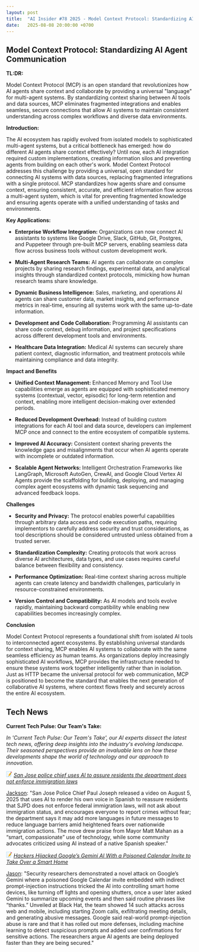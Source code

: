```yaml
---
layout: post
title:  "AI Insider #78 2025 - Model Context Protocol: Standardizing AI Agent Communication"
date:   2025-08-08 20:00:00 +0700
---
```


## Model Context Protocol: Standardizing AI Agent Communication

**TL:DR:**

Model Context Protocol (MCP) is an open standard that revolutionizes how AI agents share context and collaborate by providing a universal "language" for multi-agent systems. By standardizing context sharing between AI tools and data sources, MCP eliminates fragmented integrations and enables seamless, secure connections that allow AI systems to maintain consistent understanding across complex workflows and diverse data environments.

__Introduction:__

The AI ecosystem has rapidly evolved from isolated models to sophisticated multi-agent systems, but a critical bottleneck has emerged: how do different AI agents share context effectively? Until now, each AI integration required custom implementations, creating information silos and preventing agents from building on each other's work. Model Context Protocol addresses this challenge by providing a universal, open standard for connecting AI systems with data sources, replacing fragmented integrations with a single protocol. MCP standardizes how agents share and consume context, ensuring consistent, accurate, and efficient information flow across a multi-agent system, which is vital for preventing fragmented knowledge and ensuring agents operate with a unified understanding of tasks and environments.

__Key Applications:__

* **Enterprise Workflow Integration:** Organizations can now connect AI assistants to systems like Google Drive, Slack, GitHub, Git, Postgres, and Puppeteer through pre-built MCP servers, enabling seamless data flow across business tools without custom development work.

* **Multi-Agent Research Teams:** AI agents can collaborate on complex projects by sharing research findings, experimental data, and analytical insights through standardized context protocols, mimicking how human research teams share knowledge.

* **Dynamic Business Intelligence:** Sales, marketing, and operations AI agents can share customer data, market insights, and performance metrics in real-time, ensuring all systems work with the same up-to-date information.

* **Development and Code Collaboration:** Programming AI assistants can share code context, debug information, and project specifications across different development tools and environments.

* **Healthcare Data Integration:** Medical AI systems can securely share patient context, diagnostic information, and treatment protocols while maintaining compliance and data integrity.

__Impact and Benefits__

* **Unified Context Management:** Enhanced Memory and Tool Use capabilities emerge as agents are equipped with sophisticated memory systems (contextual, vector, episodic) for long-term retention and context, enabling more intelligent decision-making over extended periods.

* **Reduced Development Overhead:** Instead of building custom integrations for each AI tool and data source, developers can implement MCP once and connect to the entire ecosystem of compatible systems.

* **Improved AI Accuracy:** Consistent context sharing prevents the knowledge gaps and misalignments that occur when AI agents operate with incomplete or outdated information.

* **Scalable Agent Networks:** Intelligent Orchestration Frameworks like LangGraph, Microsoft AutoGen, CrewAI, and Google Cloud Vertex AI Agents provide the scaffolding for building, deploying, and managing complex agent ecosystems with dynamic task sequencing and advanced feedback loops.

__Challenges__

* **Security and Privacy:** The protocol enables powerful capabilities through arbitrary data access and code execution paths, requiring implementors to carefully address security and trust considerations, as tool descriptions should be considered untrusted unless obtained from a trusted server.

* **Standardization Complexity:** Creating protocols that work across diverse AI architectures, data types, and use cases requires careful balance between flexibility and consistency.

* **Performance Optimization:** Real-time context sharing across multiple agents can create latency and bandwidth challenges, particularly in resource-constrained environments.

* **Version Control and Compatibility:** As AI models and tools evolve rapidly, maintaining backward compatibility while enabling new capabilities becomes increasingly complex.

__Conclusion__

Model Context Protocol represents a foundational shift from isolated AI tools to interconnected agent ecosystems. By establishing universal standards for context sharing, MCP enables AI systems to collaborate with the same seamless efficiency as human teams. As organizations deploy increasingly sophisticated AI workflows, MCP provides the infrastructure needed to ensure these systems work together intelligently rather than in isolation. Just as HTTP became the universal protocol for web communication, MCP is positioned to become the standard that enables the next generation of collaborative AI systems, where context flows freely and securely across the entire AI ecosystem.

## Tech News

__Current Tech Pulse: Our Team's Take:__

*In 'Current Tech Pulse: Our Team's Take', our AI experts dissect the latest tech news, offering deep insights into the industry's evolving landscape. Their seasoned perspectives provide an invaluable lens on how these developments shape the world of technology and our approach to innovation.*


![memo](/assets/images/memo16.png) *[San Jose police chief uses AI to assure residents the department does not enforce immigration laws](https://www.msn.com/en-us/technology/artificial-intelligence/san-jose-police-chief-uses-ai-to-assure-residents-the-department-does-not-enforce-immigration-laws/ar-AA1JYLPa)*

[Jackson](https://www.linkedin.com/in/jackson-cates-315a0b1ab/): "San Jose Police Chief Paul Joseph released a video on August 5, 2025 that uses AI to render his own voice in Spanish to reassure residents that SJPD does not enforce federal immigration laws, will not ask about immigration status, and encourages everyone to report crimes without fear; the department says it may add more languages in future messages to reduce language barriers amid heightened fears over nationwide immigration actions. The move drew praise from Mayor Matt Mahan as a “smart, compassionate” use of technology, while some community advocates criticized using AI instead of a native Spanish speaker."

![memo](/assets/images/memo16.png) *[Hackers Hijacked Google’s Gemini AI With a Poisoned Calendar Invite to Take Over a Smart Home](https://www.wired.com/story/google-gemini-calendar-invite-hijack-smart-home/)*

[Jason](https://www.linkedin.com/in/jason-bengtson-b8a9a83b): "Security researchers demonstrated a novel attack on Google’s Gemini where a poisoned Google Calendar invite embedded with indirect prompt-injection instructions tricked the AI into controlling smart home devices, like turning off lights and opening shutters, once a user later asked Gemini to summarize upcoming events and then said routine phrases like “thanks.” Unveiled at Black Hat, the team showed 14 such attacks across web and mobile, including starting Zoom calls, exfiltrating meeting details, and generating abusive messages. Google said real-world prompt-injection abuse is rare and that it has rolled out more defenses, including machine learning to detect suspicious prompts and added user confirmations for sensitive actions. The researchers argue AI agents are being deployed faster than they are being secured."
